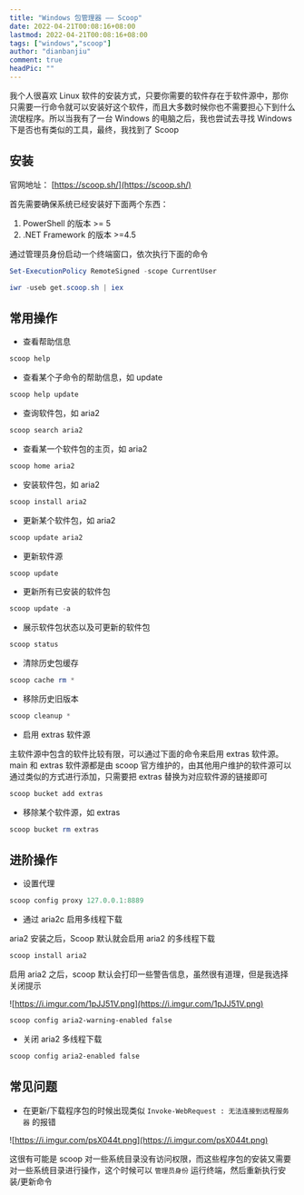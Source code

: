 ```yaml
---
title: "Windows 包管理器 —— Scoop"
date: 2022-04-21T00:08:16+08:00
lastmod: 2022-04-21T00:08:16+08:00
tags: ["windows","scoop"]
author: "dianbanjiu"
comment: true
headPic: ""
---
```


我个人很喜欢 Linux 软件的安装方式，只要你需要的软件存在于软件源中，那你只需要一行命令就可以安装好这个软件，而且大多数时候你也不需要担心下到什么流氓程序。所以当我有了一台 Windows 的电脑之后，我也尝试去寻找 Windows 下是否也有类似的工具，最终，我找到了 Scoop

## 安装

官网地址： [https://scoop.sh/](https://scoop.sh/)

首先需要确保系统已经安装好下面两个东西：

1. PowerShell 的版本 >= 5
2. .NET Framework 的版本 >=4.5

通过管理员身份启动一个终端窗口，依次执行下面的命令

```powershell
Set-ExecutionPolicy RemoteSigned -scope CurrentUser

iwr -useb get.scoop.sh | iex

```

## 常用操作

- 查看帮助信息

```powershell
scoop help
```

- 查看某个子命令的帮助信息，如 update

```powershell
scoop help update
```

- 查询软件包，如 aria2

```powershell
scoop search aria2
```

- 查看某一个软件包的主页，如 aria2

```powershell
scoop home aria2
```

- 安装软件包，如 aria2

```powershell
scoop install aria2
```

- 更新某个软件包，如 aria2

```powershell
scoop update aria2
```

- 更新软件源

```powershell
scoop update
```

- 更新所有已安装的软件包

```powershell
scoop update -a
```

- 展示软件包状态以及可更新的软件包

```powershell
scoop status
```

- 清除历史包缓存

```powershell
scoop cache rm *
```

- 移除历史旧版本

```powershell
scoop cleanup *
```

- 启用 extras 软件源

主软件源中包含的软件比较有限，可以通过下面的命令来启用 extras 软件源。main 和 extras 软件源都是由 scoop 官方维护的，由其他用户维护的软件源可以通过类似的方式进行添加，只需要把 extras 替换为对应软件源的链接即可

```powershell
scoop bucket add extras
```

- 移除某个软件源，如 extras

```powershell
scoop bucket rm extras
```

## 进阶操作

- 设置代理

```powershell
scoop config proxy 127.0.0.1:8889
```

- 通过 aria2c 启用多线程下载

aria2 安装之后，Scoop 默认就会启用 aria2 的多线程下载

```powershell
scoop install aria2 
```

启用 aria2 之后，scoop 默认会打印一些警告信息，虽然很有道理，但是我选择关闭提示

![https://i.imgur.com/1pJJ51V.png](https://i.imgur.com/1pJJ51V.png)

```powershell
scoop config aria2-warning-enabled false
```

- 关闭 aria2 多线程下载

```powershell
scoop config aria2-enabled false
```

## 常见问题

- 在更新/下载程序包的时候出现类似 `Invoke-WebRequest : 无法连接到远程服务器` 的报错

![https://i.imgur.com/psX044t.png](https://i.imgur.com/psX044t.png)

这很有可能是 scoop 对一些系统目录没有访问权限，而这些程序包的安装又需要对一些系统目录进行操作，这个时候可以 `管理员身份` 运行终端，然后重新执行安装/更新命令